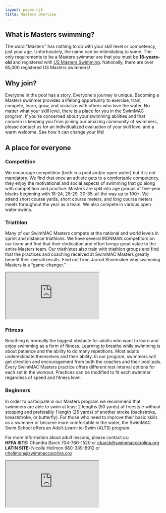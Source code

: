 ```yaml
---
layout: pages.njk
title: Masters Overview
---
```

<h2 class="separator-center">What is Masters swimming?</h2>

<p>The word "Masters" has nothing to do with your skill level or competency, just your age. Unfortunately, the name can be intimidating to some. The only requirements to be a Masters swimmer are that you must be <b>18-years-old</b> and registered with <a href="http://www.usms.org/reg/" target="_blank" rel="noopener">US Masters Swimming</a>. Nationally, there are over 65,000 registered US Masters swimmers!</p>

<h2 class="separator-center">Why join?</h2>

<p>Everyone in the pool has a story. Everyone's journey is unique. Becoming a Masters swimmer provides a lifelong opportunity to exercise, train, compete, learn, grow, and socialize with others who love the water. No matter what your skill level, there is a place for you in the SwimMAC program. If you're concerned about your swimming abilities and that concern is keeping you from joining our amazing community of swimmers, please contact us for an individualized evaluation of your skill level and a warm welcome. See how it can change your life!</p>

<h2 class="separator-center">A place for everyone</h2>

<div class="flex flex-wrap -mx-4" markdown="1">

<div class="w-full md:w-1/2 p-4" markdown="1">
<h3>Competition</h3>
<p>
We encourage competition (both in a pool and/or open water) but it is not mandatory. We find that once an athlete gets to a comfortable competency, they enjoy the motivational and social aspects of swimming that go along with competition and practice. Masters are split into age groups of five-year blocks beginning with 18-24, 25-29, 30-35, all the way up to 100+. We attend short course yards, short course meters, and long course meters meets throughout the year as a team. We also compete in various open water swims.
</p>
</div>

<div class="w-full md:w-1/2 p-4" markdown="1">
<h3>Triathlon</h3>
<p>
    Many of our SwimMAC Masters compete at the national and world levels in sprint and distance triathlons.
    We have several IRONMAN competitors on our team and find that their dedication and effort brings great value to the entire Masters team.
    Our triathletes also train with triathlon groups and find that the practices and coaching received at SwimMAC Masters greatly benefit their overall results.
    Find out from Jarrod Shoemaker why swimming Masters is a “game-changer.”
</p>

<div class="responsive-embed widescreen margin-top-1" markdown="1">
<iframe class="youtube-player" type="text/html" src="https://www.youtube.com/embed/en1cGWN0L3w?version=3&amp;rel=1&amp;fs=1&amp;autohide=2&amp;showsearch=0&amp;showinfo=1&amp;iv_load_policy=1&amp;wmode=transparent" allowfullscreen="true"></iframe>
</div>
</div>

<div class="w-full md:w-1/2 p-4" markdown="1">
<h3>Fitness</h3>
<p>Breathing is normally the biggest obstacle for adults who want to learn and enjoy swimming as a form of fitness. Learning to breathe while swimming is about patience and the ability to do many repetitions. Most adults underestimate themselves and their ability. In our program, swimmers will get direction and encouragement from both the coaches and their pool pals. Every SwimMAC Masters practice offers different rest interval options for each set in the workout. Practices can be modified to fit each swimmer regardless of speed and fitness level.</p>
</div>

<div class="w-full md:w-1/2 p-4" markdown="1">
<h3>Beginners</h3>
<p>In order to participate in our Masters program we recommend that swimmers are able to swim at least 2 lengths (50 yards) of freestyle without stopping and preferably 1 length (25 yards) of another stroke (backstroke, breaststroke, or butterfly). For those who need to improve their basic skills as a swimmer or become more comfortable in the water, the SwimMAC Swim School offers an Adult-Learn-to-Swim (ALTS) program.</p>

<p>For more information about adult lessons, please contact us: <br>
<strong>HFFA SITE:</strong> Chandra Barck 704-766-1520 or <a href="mailto:cbarck@swimmaccarolina.org" target="_blank">cbarck@swimmaccarolina.org</a><br>
<strong>LATIN SITE:</strong> Nicolle Hollmon 980-339-8912 or <a href="mailto:nhollmon@swimmaccarolina.org" target="_blank">nhollmon@swimmaccarolina.org</a>
</p>
</div>

</div>

<div class="w-full lg:w-2/3 mx-auto" markdown="1">
<div class="responsive-embed widescreen" markdown="1">
<iframe class="youtube-player" type="text/html" src="https://www.youtube.com/embed/SbZJNvhjC-g?version=3&amp;rel=1&amp;fs=1&amp;autohide=2&amp;showsearch=0&amp;showinfo=1&amp;iv_load_policy=1&amp;wmode=transparent" allowfullscreen="true"></iframe>
</div>
</div>